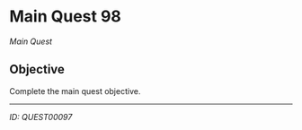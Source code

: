 # Main Quest 98

*Main Quest*

## Objective
Complete the main quest objective.

---
*ID: QUEST00097*